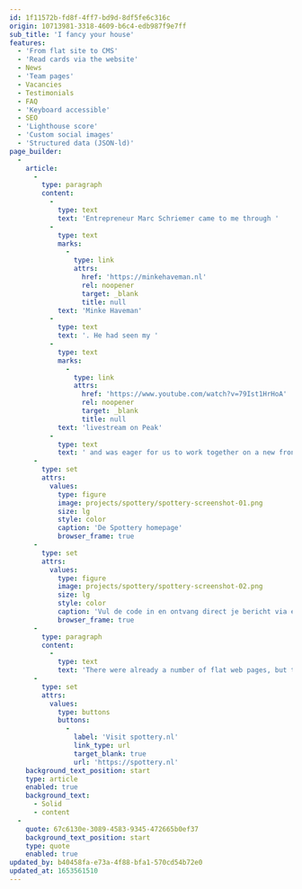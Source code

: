 ```yaml
---
id: 1f11572b-fd8f-4ff7-bd9d-8df5fe6c316c
origin: 10713981-3318-4609-b6c4-edb987f9e7ff
sub_title: 'I fancy your house'
features:
  - 'From flat site to CMS'
  - 'Read cards via the website'
  - News
  - 'Team pages'
  - Vacancies
  - Testimonials
  - FAQ
  - 'Keyboard accessible'
  - SEO
  - 'Lighthouse score'
  - 'Custom social images'
  - 'Structured data (JSON-ld)'
page_builder:
  -
    article:
      -
        type: paragraph
        content:
          -
            type: text
            text: 'Entrepreneur Marc Schriemer came to me through '
          -
            type: text
            marks:
              -
                type: link
                attrs:
                  href: 'https://minkehaveman.nl'
                  rel: noopener
                  target: _blank
                  title: null
            text: 'Minke Haveman'
          -
            type: text
            text: '. He had seen my '
          -
            type: text
            marks:
              -
                type: link
                attrs:
                  href: 'https://www.youtube.com/watch?v=79Ist1HrHoA'
                  rel: noopener
                  target: _blank
                  title: null
            text: 'livestream on Peak'
          -
            type: text
            text: ' and was eager for us to work together on a new front cover for Spottery. During the housing crisis, this seemed like a great project to work on: do you see a house that you actually want, but that is not for sale? Then just try it, with a simple but personal card!'
      -
        type: set
        attrs:
          values:
            type: figure
            image: projects/spottery/spottery-screenshot-01.png
            size: lg
            style: color
            caption: 'De Spottery homepage'
            browser_frame: true
      -
        type: set
        attrs:
          values:
            type: figure
            image: projects/spottery/spottery-screenshot-02.png
            size: lg
            style: color
            caption: 'Vul de code in en ontvang direct je bericht via een API.'
            browser_frame: true
      -
        type: paragraph
        content:
          -
            type: text
            text: 'There were already a number of flat web pages, but they didn''t have a CMS. They looked neat and there was a clear, appropriate visual style, but the desire was to be able to add more content. In addition, accessibility and search engine optimization had to improve. No sooner said than done. A new, accessible and fully customizable website with new visual elements. Highlight: you can read received tickets directly via the website. Enter the code and the website will retrieve the card via Spottery''s app. This lowers the threshold for potential users.'
      -
        type: set
        attrs:
          values:
            type: buttons
            buttons:
              -
                label: 'Visit spottery.nl'
                link_type: url
                target_blank: true
                url: 'https://spottery.nl'
    background_text_position: start
    type: article
    enabled: true
    background_text:
      - Solid
      - content
  -
    quote: 67c6130e-3089-4583-9345-472665b0ef37
    background_text_position: start
    type: quote
    enabled: true
updated_by: b40458fa-e73a-4f88-bfa1-570cd54b72e0
updated_at: 1653561510
---
```

